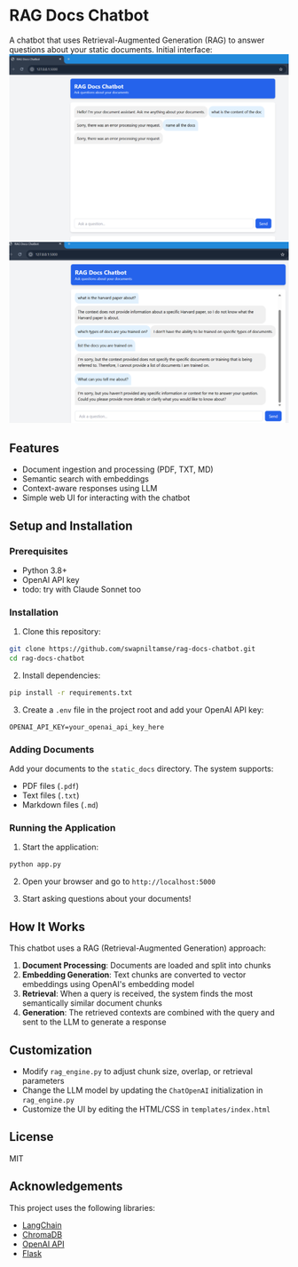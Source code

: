 # RAG Docs Chatbot

A chatbot that uses Retrieval-Augmented Generation (RAG) to answer questions about your static documents.
Initial interface:
![alt text](image.png)
![alt text](image-1.png)

## Features

- Document ingestion and processing (PDF, TXT, MD)
- Semantic search with embeddings
- Context-aware responses using LLM
- Simple web UI for interacting with the chatbot

## Setup and Installation

### Prerequisites

- Python 3.8+
- OpenAI API key
- todo: try with Claude Sonnet too

### Installation

1. Clone this repository:
```bash
git clone https://github.com/swapniltamse/rag-docs-chatbot.git
cd rag-docs-chatbot
```

2. Install dependencies:
```bash
pip install -r requirements.txt
```

3. Create a `.env` file in the project root and add your OpenAI API key:
```
OPENAI_API_KEY=your_openai_api_key_here
```

### Adding Documents

Add your documents to the `static_docs` directory. The system supports:

- PDF files (`.pdf`)
- Text files (`.txt`)
- Markdown files (`.md`)

### Running the Application

1. Start the application:
```bash
python app.py
```

2. Open your browser and go to `http://localhost:5000`

3. Start asking questions about your documents!

## How It Works

This chatbot uses a RAG (Retrieval-Augmented Generation) approach:

1. **Document Processing**: Documents are loaded and split into chunks
2. **Embedding Generation**: Text chunks are converted to vector embeddings using OpenAI's embedding model
3. **Retrieval**: When a query is received, the system finds the most semantically similar document chunks
4. **Generation**: The retrieved contexts are combined with the query and sent to the LLM to generate a response

## Customization

- Modify `rag_engine.py` to adjust chunk size, overlap, or retrieval parameters
- Change the LLM model by updating the `ChatOpenAI` initialization in `rag_engine.py`
- Customize the UI by editing the HTML/CSS in `templates/index.html`

## License

MIT

## Acknowledgements

This project uses the following libraries:
- [LangChain](https://github.com/langchain-ai/langchain)
- [ChromaDB](https://github.com/chroma-core/chroma)
- [OpenAI API](https://platform.openai.com/)
- [Flask](https://flask.palletsprojects.com/)